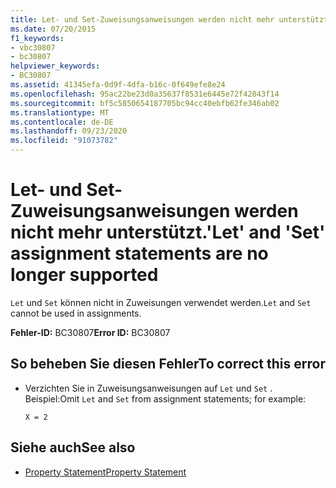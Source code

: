 ```yaml
---
title: Let- und Set-Zuweisungsanweisungen werden nicht mehr unterstützt.
ms.date: 07/20/2015
f1_keywords:
- vbc30807
- bc30807
helpviewer_keywords:
- BC30807
ms.assetid: 41345efa-0d9f-4dfa-b16c-0f649efe8e24
ms.openlocfilehash: 95ac22be23d0a35637f8531e6445e72f42843f14
ms.sourcegitcommit: bf5c5850654187705bc94cc40ebfb62fe346ab02
ms.translationtype: MT
ms.contentlocale: de-DE
ms.lasthandoff: 09/23/2020
ms.locfileid: "91073782"
---
```

# <a name="let-and-set-assignment-statements-are-no-longer-supported"></a><span data-ttu-id="21bb5-102">Let- und Set-Zuweisungsanweisungen werden nicht mehr unterstützt.</span><span class="sxs-lookup"><span data-stu-id="21bb5-102">'Let' and 'Set' assignment statements are no longer supported</span></span>

<span data-ttu-id="21bb5-103">`Let` und `Set` können nicht in Zuweisungen verwendet werden.</span><span class="sxs-lookup"><span data-stu-id="21bb5-103">`Let` and `Set` cannot be used in assignments.</span></span>  
  
 <span data-ttu-id="21bb5-104">**Fehler-ID:** BC30807</span><span class="sxs-lookup"><span data-stu-id="21bb5-104">**Error ID:** BC30807</span></span>  
  
## <a name="to-correct-this-error"></a><span data-ttu-id="21bb5-105">So beheben Sie diesen Fehler</span><span class="sxs-lookup"><span data-stu-id="21bb5-105">To correct this error</span></span>  
  
- <span data-ttu-id="21bb5-106">Verzichten Sie in Zuweisungsanweisungen auf `Let` und `Set` . Beispiel:</span><span class="sxs-lookup"><span data-stu-id="21bb5-106">Omit `Let` and `Set` from assignment statements; for example:</span></span>  
  
     `X = 2`  
  
## <a name="see-also"></a><span data-ttu-id="21bb5-107">Siehe auch</span><span class="sxs-lookup"><span data-stu-id="21bb5-107">See also</span></span>

- [<span data-ttu-id="21bb5-108">Property Statement</span><span class="sxs-lookup"><span data-stu-id="21bb5-108">Property Statement</span></span>](../language-reference/statements/property-statement.md)
